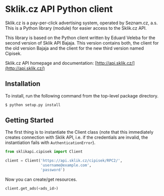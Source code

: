 # Sklik.cz API Python client

Sklik.cz is a pay-per-click advertising system, operated by Seznam.cz, a.s.
This is a Python library (module) for easier access to the Sklik.cz API.

This library is based on the Python client written by Eduard Veleba for the second version of Sklik API Bajaja. This version contains both, the client for the old version Bajaja and the client for the new third version named Cipisek.

Sklik.cz API homepage and documentation: [http://api.sklik.cz/](http://api.sklik.cz/)

## Installation

To install, run the following command from the top-level package directory.

```bash
$ python setup.py install
```

## Getting Started

The first thing is to instantiate the Client class (note that this immediately creates connection with Sklik API, i.e. if the credentials are invalid, the instantiation fails with `AuthenticationError`).

```python
from sklikapi.cipisek import Client

client = Client('https://api.sklik.cz/cipisek/RPC2/',
                'username@example.com',
                'password')
```

Now you can create/get resources.

```python
client.get_ads(<ads_id>)
```
